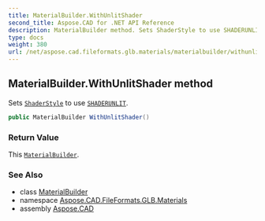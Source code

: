 ```yaml
---
title: MaterialBuilder.WithUnlitShader
second_title: Aspose.CAD for .NET API Reference
description: MaterialBuilder method. Sets ShaderStyle to use SHADERUNLIT
type: docs
weight: 380
url: /net/aspose.cad.fileformats.glb.materials/materialbuilder/withunlitshader/
---
```

## MaterialBuilder.WithUnlitShader method

Sets [`ShaderStyle`](../shaderstyle/) to use [`SHADERUNLIT`](../shaderunlit/).

```csharp
public MaterialBuilder WithUnlitShader()
```

### Return Value

This [`MaterialBuilder`](../).

### See Also

* class [MaterialBuilder](../)
* namespace [Aspose.CAD.FileFormats.GLB.Materials](../../materialbuilder/)
* assembly [Aspose.CAD](../../../)



